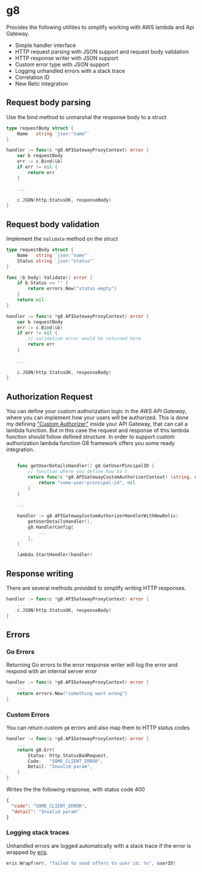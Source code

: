 # g8

Provides the following utilities to simplify working with AWS lambda and Api Gateway.

* Simple handler interface
* HTTP request parsing with JSON support and request body validation
* HTTP response writer with JSON support
* Custom error type with JSON support
* Logging unhandled errors with a stack trace
* Correlation ID
* New Relic integration

## Request body parsing

Use the bind method to unmarshal the response body to a struct

```go
type requestBody struct {
	Name   string `json:"name"`
}

handler := func(c *g8.APIGatewayProxyContext) error {
	var b requestBody
	err := c.Bind(&b)
	if err != nil {
		return err
	}

	...

	c.JSON(http.StatusOK, responseBody)
}
```

## Request body validation

Implement the `Validate` method on the struct

```go
type requestBody struct {
	Name   string `json:"name"`
	Status string `json:"status"`
}

func (b body) Validate() error {
	if b.Status == "" {
		return errors.New("status empty")
	}
	return nil
}

handler := func(c *g8.APIGatewayProxyContext) error {
	var b requestBody
	err := c.Bind(&b)
	if err != nil {
		// validation error would be returned here
		return err
	}
	
	...
	
	c.JSON(http.StatusOK, responseBody)
}
```

## Authorization Request

You can define your custom authorization logic in the *AWS API Gateway*, where you can implement how your users will be 
authorized. This is done my defining ["Custom Authorizer"](https://docs.aws.amazon.com/apigateway/latest/developerguide/apigateway-use-lambda-authorizer.html) 
inside your API Gateway, that can call a lambda function. But 
in this case the request and response of this lambda function should follow defined structure. In order to support custom 
authorization lambda function G8 framework offers you some ready integration.

```go

    func getUserDetailsHandler() g8.GetUserPincipalID {
        // function where you define how to t
        return func(c *g8.APIGatewayCustomAuthorizerContext) (string, error) {
            return "some-user-principal-id", nil
        }
    }
    
    ...

	handler := g8.APIGatewayCustomAuthorizerHandlerWithNewRelic(
		getUserDetailsHandler(),
		g8.HandlerConfig{
			...
		},
	)

	lambda.StartHandler(handler)

```

## Response writing

There are several methods provided to simplify writing HTTP responses. 

```go
handler := func(c *g8.APIGatewayProxyContext) error {
	...
	c.JSON(http.StatusOK, responseBody)
}
```

## Errors

### Go Errors

Returning Go errors to the error response writer will log the error and respond with an internal server error

```go
handler := func(c *g8.APIGatewayProxyContext) error {
	...
	return errors.New("something went wrong")
}
```

### Custom Errors

You can return custom `g8` errors and also map them to HTTP status codes

```go
handler := func(c *g8.APIGatewayProxyContext) error {
	...
	return g8.Err{
		Status: http.StatusBadRequest,
		Code:   "SOME_CLIENT_ERROR",
		Detail: "Invalid param",
	}
}
```

Writes the the following response, with status code 400

```json
{
  "code": "SOME_CLIENT_ERROR",
  "detail": "Invalid param"
}
```

### Logging stack traces

Unhandled errors are logged automatically with a stack trace if the error is wrapped by [eris](https://github.com/rotisserie/eris). 

```go
eris.Wrapf(err, "failed to send offers to user id: %v", userID)
```

